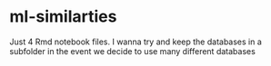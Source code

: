 # ml-similarties
Just 4 Rmd notebook files. I wanna try and keep the databases in a subfolder in the event we decide to use many different databases
